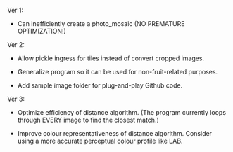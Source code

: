 Ver 1:

- Can inefficiently create a photo_mosaic (NO PREMATURE OPTIMIZATION!)

Ver 2:

- Allow pickle ingress for tiles instead of convert cropped images.

- Generalize program so it can be used for non-fruit-related purposes.

- Add sample image folder for plug-and-play Github code.

Ver 3:

- Optimize efficiency of distance algorithm. (The program currently loops through EVERY image to find the closest match.)

- Improve colour representativeness of distance algorithm. Consider using a more accurate perceptual colour profile like LAB.